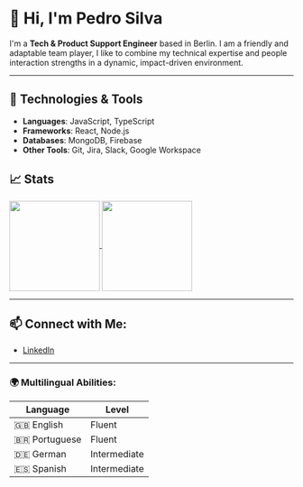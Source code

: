 # 👋 Hi, I'm Pedro Silva  

I'm a **Tech & Product Support Engineer** based in Berlin. I am a friendly and adaptable team player, I like to combine my technical expertise and people interaction strengths in a dynamic, impact-driven environment.


---

## 🔧 Technologies & Tools  
- **Languages**: JavaScript, TypeScript  
- **Frameworks**: React, Node.js  
- **Databases**: MongoDB, Firebase  
- **Other Tools**: Git, Jira, Slack, Google Workspace  

## 📈 Stats  

  <a href="https://github.com/born3am" style="flex: 1;">
    <img height=160 align="center" src="https://github-readme-stats.vercel.app/api?username=born3am&show_icons=true&theme=radical&hide=contribs&show=prs_merged_percentage&include_all_commits=true" />
  </a>
  <a href="https://github.com/born3am" style="flex: 1;">
    <img height=160 align="center" src="https://github-readme-stats.vercel.app/api/top-langs/?username=born3am&hide_progress=false&layout=compact" />
  </a>


---

## 📫 Connect with Me:  
- <a href="https://www.linkedin.com/in/pedro-silva-berlin" target="_blank">LinkedIn</a>  

---

### 🌍 Multilingual Abilities:

| Language   | Level  |
|------------|--------------|
| 🇬🇧 English    | Fluent       |
| 🇧🇷 Portuguese | Fluent       |
| 🇩🇪 German     | Intermediate |
| 🇪🇸 Spanish    | Intermediate |


